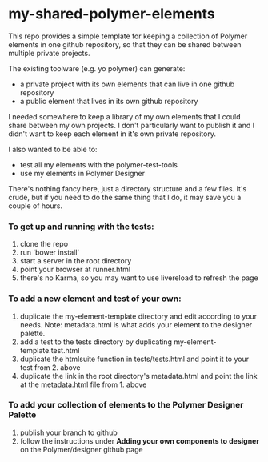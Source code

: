my-shared-polymer-elements
==========================

This repo provides a simple template for keeping a collection of Polymer elements in one github repository, so that they can be shared between multiple private projects.

The existing toolware (e.g. yo polymer) can generate:

- a private project with its own elements that can live in one github repository
- a public element that lives in its own github repository

I needed somewhere to keep a library of my own elements that I could share between my own projects. I don't particularly want to publish it and I didn't want to keep each element in it's own private repository.

I also wanted to be able to:

- test all my elements with the polymer-test-tools
- use my elements in Polymer Designer

There's nothing fancy here, just a directory structure and a few files. It's crude, but if you need to do the same thing that I do, it may save you a couple of hours.

### To get up and running with the tests:

1. clone the repo
2. run 'bower install'
3. start a server in the root directory
4. point your browser at runner.html
5. there's no Karma, so you may want to use livereload to refresh the page

### To add a new element and test of your own:

1. duplicate the my-element-template directory and edit according to your needs. Note: metadata.html is what adds your element to the designer palette.
2. add a test to the tests directory by duplicating my-element-template.test.html 
3. duplicate the htmlsuite function in tests/tests.html and point it to your test from 2. above
4. duplicate the link in the root directory's metadata.html and point the link at the metadata.html file from 1. above  

### To add your collection of elements to the Polymer Designer Palette

1. publish your branch to github
2. follow the instructions under <strong>Adding your own components to designer</strong> on the Polymer/designer github page
